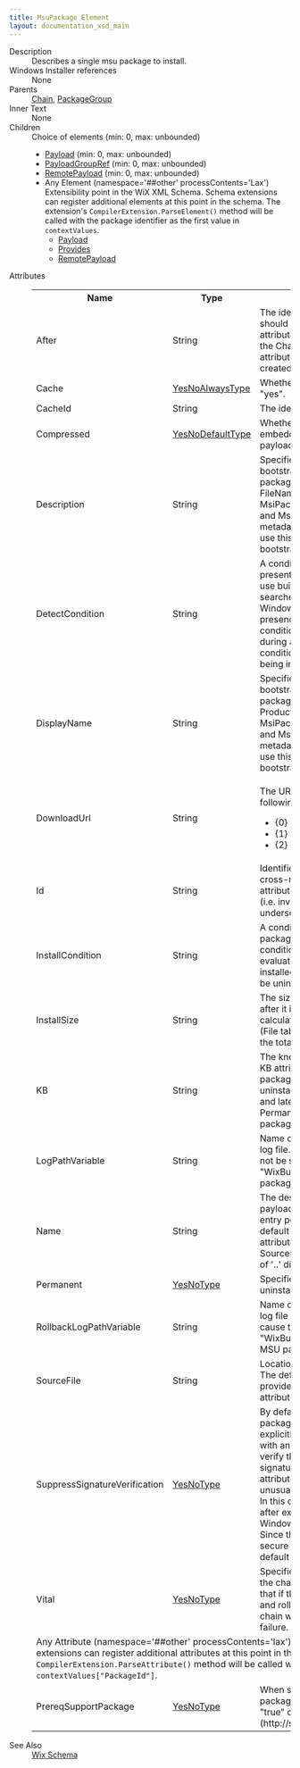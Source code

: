 ```yaml
---
title: MsuPackage Element
layout: documentation_xsd_main
---
```

<dl>
  <dt>Description</dt>
  <dd>Describes a single msu package to install.</dd>
  <dt>Windows Installer references</dt>
  <dd>None</dd>
  <dt>Parents</dt>
  <dd>
    <a href="../chain/">Chain</a>, <a href="../packagegroup/">PackageGroup</a></dd>
  <dt>Inner Text</dt>
  <dd>None</dd>
  <dt>Children</dt>
  <dd>Choice of elements (min: 0, max: unbounded)<ul><li><a href="../payload/">Payload</a> (min: 0, max: unbounded)</li><li><a href="../payloadgroupref/">PayloadGroupRef</a> (min: 0, max: unbounded)</li><li><a href="../remotepayload/">RemotePayload</a> (min: 0, max: unbounded)</li><li><span class="extension">Any Element (namespace='##other' processContents='Lax')                  Extensibility point in the WiX XML Schema.  Schema extensions can register additional                 elements at this point in the schema.  The extension's                 <code><nobr>CompilerExtension.ParseElement()</nobr></code>                 method will be called with the package identifier as the first value in                 <code>contextValues</code>.             </span><ul><li><a href="../payload/">Payload</a></li><li><a href="../../dependency/provides" class="extension">Provides</a></li><li><a href="../remotepayload/">RemotePayload</a></li></ul></li></ul></dd>
  <dt>Attributes</dt>
  <dd>
    <table cellspacing="0" cellpadding="0" class="schema">
      <tr>
        <th width="15%">Name</th>
        <th width="15%">Type</th>
        <th width="65%">Description</th>
        <th width="15%">Required</th>
      </tr>
      <tr>
        <td>After</td>
        <td>String</td>
        <td>             The identifier of another package that this one should be installed after. By default the After             attribute is set to the previous sibling package in the Chain or PackageGroup element. If this             attribute is specified ensure that a cycle is not created explicitly or implicitly.         </td>
        <td>&nbsp;</td>
      </tr>
      <tr>
        <td>Cache</td>
        <td><a href="../simple_type_yesnoalwaystype/">YesNoAlwaysType</a></td>
        <td>Whether to cache the package. The default is "yes".</td>
        <td>&nbsp;</td>
      </tr>
      <tr>
        <td>CacheId</td>
        <td>String</td>
        <td>The identifier to use when caching the package.</td>
        <td>&nbsp;</td>
      </tr>
      <tr>
        <td>Compressed</td>
        <td><a href="../simple_type_yesnodefaulttype/">YesNoDefaultType</a></td>
        <td>Whether the package payload should be embedded in a container or left as an external payload.</td>
        <td>&nbsp;</td>
      </tr>
      <tr>
        <td>Description</td>
        <td>String</td>
        <td>           Specifies the description to place in the bootstrapper application data manifest for the package. By default, ExePackages           use the FileName field from the version information, MsiPackages use the ARPCOMMENTS property, and MspPackages use           the Description patch metadata property. Other package types must use this attribute to define a description in the           bootstrapper application data manifest.         </td>
        <td>&nbsp;</td>
      </tr>
      <tr>
        <td>DetectCondition</td>
        <td>String</td>
        <td>             A condition that determines if the package is present on the target system. This condition can use built-in              variables and variables returned by searches. This condition is necessary because Windows doesn't provide a              method to detect the presence of an MsuPackage. Burn uses this condition to determine how to treat this              package during a bundle action; for example, if this condition is false or omitted and the bundle is being              installed, Burn will install this package.           </td>
        <td>&nbsp;</td>
      </tr>
      <tr>
        <td>DisplayName</td>
        <td>String</td>
        <td>           Specifies the display name to place in the bootstrapper application data manifest for the package. By default, ExePackages           use the ProductName field from the version information, MsiPackages use the ProductName property, and MspPackages use           the DisplayName patch metadata property. Other package types must use this attribute to define a display name in the           bootstrapper application data manifest.         </td>
        <td>&nbsp;</td>
      </tr>
      <tr>
        <td>DownloadUrl</td>
        <td>String</td>
        <td><p>The URL to use to download the package. The following substitutions are supported:</p><ul><li>{0} is replaced by the package Id.</li><li>{1} is replaced by the payload Id.</li><li>{2} is replaced by the payload file name.</li></ul></td>
        <td>&nbsp;</td>
      </tr>
      <tr>
        <td>Id</td>
        <td>String</td>
        <td>             Identifier for this package, for ordering and cross-referencing. The default is the Name attribute             modified to be suitable as an identifier (i.e. invalid characters are replaced with underscores).         </td>
        <td>&nbsp;</td>
      </tr>
      <tr>
        <td>InstallCondition</td>
        <td>String</td>
        <td>A condition to evaluate before installing the package. The package will only be installed if the condition evaluates to true. If the condition evaluates to false and the bundle is being installed, repaired, or modified, the package will be uninstalled.</td>
        <td>&nbsp;</td>
      </tr>
      <tr>
        <td>InstallSize</td>
        <td>String</td>
        <td>             The size this package will take on disk in bytes after it is installed. By default, the binder will             calculate the install size by scanning the package (File table for MSIs, Payloads for EXEs)             and use the total for the install size of the package.         </td>
        <td>&nbsp;</td>
      </tr>
      <tr>
        <td>KB</td>
        <td>String</td>
        <td>             The knowledge base identifier for the MSU. The KB attribute must be specified to enable the MSU package to             be uninstalled. Even then MSU uninstallation is only supported on Windows 7 and later. When the KB attribute             is specified, the Permanent attribute will the control whether the package is uninstalled.           </td>
        <td>&nbsp;</td>
      </tr>
      <tr>
        <td>LogPathVariable</td>
        <td>String</td>
        <td>             Name of a Variable that will hold the path to the log file. An empty value will cause the variable to not             be set. The default is "WixBundleLog_[PackageId]" except for MSU packages which default to no logging.         </td>
        <td>&nbsp;</td>
      </tr>
      <tr>
        <td>Name</td>
        <td>String</td>
        <td>             The destination path and file name for this chain payload. Use this attribute to rename the             chain entry point or extract it into a subfolder. The default value is the file name from the             SourceFile attribute, if provided. At a minimum, the Name or SourceFile attribute must be specified.             The use of '..' directories is not allowed.         </td>
        <td>&nbsp;</td>
      </tr>
      <tr>
        <td>Permanent</td>
        <td><a href="../simple_type_yesnotype/">YesNoType</a></td>
        <td>             Specifies whether the package can be uninstalled. The default is "no".         </td>
        <td>&nbsp;</td>
      </tr>
      <tr>
        <td>RollbackLogPathVariable</td>
        <td>String</td>
        <td>             Name of a Variable that will hold the path to the log file used during rollback. An empty value will cause             the variable to not be set. The default is "WixBundleRollbackLog_[PackageId]" except for MSU packages which             default to no logging.         </td>
        <td>&nbsp;</td>
      </tr>
      <tr>
        <td>SourceFile</td>
        <td>String</td>
        <td>             Location of the package to add to the bundle. The default value is the Name attribute, if provided.             At a minimum, the SourceFile or Name attribute must be specified.         </td>
        <td>&nbsp;</td>
      </tr>
      <tr>
        <td>SuppressSignatureVerification</td>
        <td><a href="../simple_type_yesnotype/">YesNoType</a></td>
        <td>           By default, a Bundle will use the hash of a package to verify its contents. If this attribute is explicitly set to "no"           and the package is signed with an Authenticode signature the Bundle will verify the contents of the package using the           signature instead. Therefore, the default for this attribute could be considered to be "yes". It is unusual for "yes" to           be the default of an attribute. In this case, the default was changed in WiX v3.9 after experiencing real-world issues           with Windows verifying Authenticode signatures. Since the Authenticode signatures are no more secure than hashing the           packages directly, the default was changed.         </td>
        <td>&nbsp;</td>
      </tr>
      <tr>
        <td>Vital</td>
        <td><a href="../simple_type_yesnotype/">YesNoType</a></td>
        <td>             Specifies whether the package must succeed for the chain to continue. The default "yes"             indicates that if the package fails then the chain will fail and rollback or stop. If             "no" is specified then the chain will continue even if the package reports failure.         </td>
        <td>&nbsp;</td>
      </tr>
      <tr>
        <td colspan="4">
          <span class="extension">Any Attribute (namespace='##other' processContents='lax')              Extensibility point in the WiX XML Schema.  Schema extensions can register additional             attributes at this point in the schema.  The extension's             <code><nobr>CompilerExtension.ParseAttribute()</nobr></code>             method will be called with the package identifier in             <code><nobr>contextValues["PackageId"]</nobr></code>.         </span>
          <tr>
            <td>
              <span class="extension">PrereqSupportPackage</span>
            </td>
            <td><a href="../../bal/simple_type_yesnotype">YesNoType</a></td>
            <td>                 When set to "yes", the Prereq BA will plan the package to be installed if its InstallCondition is "true" or empty.              (http://schemas.microsoft.com/wix/BalExtension)</td>
            <td>&nbsp;</td>
          </tr>
        </td>
      </tr>
    </table>
  </dd>
  <dt>See Also</dt>
  <dd>
    <a href="../wix">Wix Schema</a>
  </dd>
</dl>
